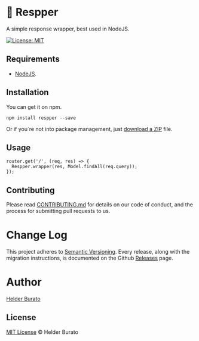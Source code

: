 # 📡 Respper

A simple response wrapper, best used in NodeJS.

[![License: MIT](https://img.shields.io/badge/License-MIT-yellow.svg)](https://opensource.org/licenses/MIT)

## Requirements

* [NodeJS](https://nodejs.org/en/).

## Installation

You can get it on npm.
```
npm install respper --save
```
Or if you`re not into package management, just [download a ZIP](https://github.com/helderburato/respper/archive/master.zip) file.

## Usage

```
router.get('/', (req, res) => {
  Respper.wrapper(res, Model.findAll(req.query));
});
```

## Contributing

Please read [CONTRIBUTING.md](./CONTRIBUTING.md) for details on our code of conduct, and the process for submitting pull requests to us.

# Change Log

This project adheres to [Semantic Versioning](https://semver.org/).
Every release, along with the migration instructions, is documented on the Github [Releases](https://github.com/helderburato/respper/releases) page.

# Author

[Helder Burato](https://twitter.com/helderburato)

## License

[MIT License](./LICENSE) © Helder Burato
